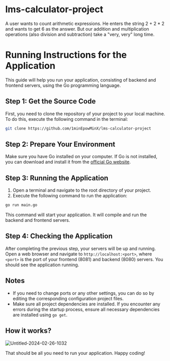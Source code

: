 # lms-calculator-project
A user wants to count arithmetic expressions. He enters the string 2 + 2 * 2 and wants to get 6 as the answer. But our addition and multiplication operations (also division and subtraction) take a "very, very" long time.  
# Running Instructions for the Application

This guide will help you run your application, consisting of backend and frontend servers, using the Go programming language.

## Step 1: Get the Source Code

First, you need to clone the repository of your project to your local machine. To do this, execute the following command in the terminal:
```sh
git clone https://github.com/1minEpowMinX/lms-calculator-project
```
## Step 2: Prepare Your Environment

Make sure you have Go installed on your computer. If Go is not installed, you can download and install it from the [official Go website](https://golang.org/dl/).

## Step 3: Running the Application

1. Open a terminal and navigate to the root directory of your project.
2. Execute the following command to run the application:
```sh
go run main.go
```
This command will start your application. It will compile and run the backend and frontend servers.

## Step 4: Checking the Application

After completing the previous step, your servers will be up and running. Open a web browser and navigate to `http://localhost:<port>`, where `<port>` is the port of your frontend (8081) and backend (8080) servers. You should see the application running.

## Notes

- If you need to change ports or any other settings, you can do so by editing the corresponding configuration project files.
- Make sure all project dependencies are installed. If you encounter any errors during the startup process, ensure all necessary dependencies are installed using `go get`.

## How it works?
  ![Untitled-2024-02-26-1032](https://github.com/1minEpowMinX/lms-calculator-project/assets/129176682/393293f6-2bc8-478b-bfc2-1bb027eaa8e0)



That should be all you need to run your application. Happy coding!
